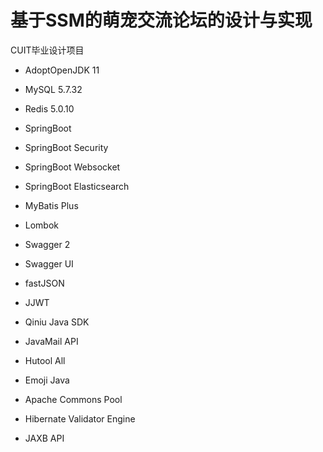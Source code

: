 # 基于SSM的萌宠交流论坛的设计与实现

CUIT毕业设计项目 

- AdoptOpenJDK 11

- MySQL 5.7.32

- Redis 5.0.10

- SpringBoot

- SpringBoot Security

- SpringBoot Websocket

- SpringBoot Elasticsearch

- MyBatis Plus

- Lombok

- Swagger 2

- Swagger UI

- fastJSON

- JJWT

- Qiniu Java SDK

- JavaMail API

- Hutool All

- Emoji Java

- Apache Commons Pool

- Hibernate Validator Engine

- JAXB API
